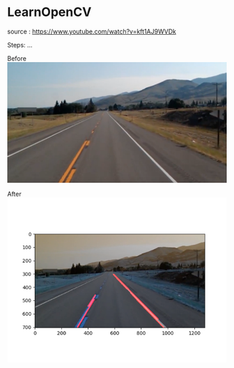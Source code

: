 # LearnOpenCV

source : https://www.youtube.com/watch?v=kft1AJ9WVDk

Steps: ... 

Before
![Lane Image](src/test2.JPG)

After
![Fig 1](src/Figure_1.png)
